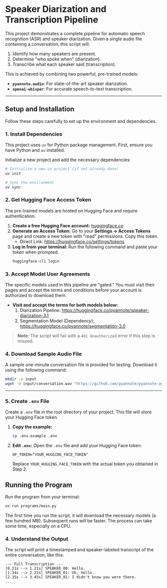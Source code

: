 # Speaker Diarization and Transcription Pipeline

This project demonstrates a complete pipeline for automatic speech recognition (ASR) and speaker diarization. Given a single audio file containing a conversation, this script will:

1.  Identify how many speakers are present.
2.  Determine "who spoke when" (diarization).
3.  Transcribe what each speaker said (transcription).

This is achieved by combining two powerful, pre-trained models:

- **`pyannote.audio`**: For state-of-the-art speaker diarization.
- **`openai-whisper`**: For accurate speech-to-text transcription.

---

## Setup and Installation

Follow these steps carefully to set up the environment and dependencies.

### 1. Install Dependencies

This project uses `uv` for Python package management. First, ensure you have Python and `uv` installed.

Initialize a new project and add the necessary dependencies:

```bash
# Initialize a new uv project (if not already done)
uv init

# Sync the environment
uv sync
```

### 2. Get Hugging Face Access Token

The pre-trained models are hosted on Hugging Face and require authentication.

1.  **Create a free Hugging Face account:** [huggingface.co](https://huggingface.co)
2.  **Generate an Access Token:** Go to your **Settings -> Access Tokens** page and create a new token with "read" permissions. Copy this token.
    - Direct Link: <https://huggingface.co/settings/tokens>
3.  **Log in from your terminal:** Run the following command and paste your token when prompted.
    ```bash
    huggingface-cli login
    ```

### 3. Accept Model User Agreements

The specific models used in this pipeline are "gated." You must visit their pages and accept the terms and conditions before your account is authorized to download them.

- **Visit and accept the terms for both models below:**
  1.  Diarization Pipeline: <https://huggingface.co/pyannote/speaker-diarization-3.1>
  2.  Segmentation Model (Dependency): <https://huggingface.co/pyannote/segmentation-3.0>

> **Note:** The script will fail with a `401 Unauthorized` error if this step is missed.

### 4. Download Sample Audio File

A sample one-minute conversation file is provided for testing. Download it using the following command:

```bash
mkdir -p input
wget -O input/conversation.wav "https://github.com/pyannote/pyannote-audio/raw/develop/tutorials/assets/sample.wav"
```

---

### 5. Create `.env` File

Create a `.env` file in the root directory of your project. This file will store your Hugging Face token.

1.  **Copy the example:**
    ```bash
    cp .env.example .env
    ```
2.  **Edit `.env`:** Open the `.env` file and add your Hugging Face token:
    ```
    HF_TOKEN="YOUR_HUGGING_FACE_TOKEN"
    ```
    Replace `YOUR_HUGGING_FACE_TOKEN` with the actual token you obtained in Step 2.

## Running the Program

Run the program from your terminal:

```bash
uv run programs/main.py
```

The first time you run the script, it will download the necessary models (a few hundred MB). Subsequent runs will be faster. The process can take some time, especially on a CPU.

### 4. Understand the Output

The script will print a timestamped and speaker-labeled transcript of the entire conversation, like this:

```
--- Full Transcription ---
[0.21s --> 1.21s] SPEAKER_00: Hello.
[1.34s --> 2.22s] SPEAKER_01: Oh, hello.
[2.35s --> 3.45s] SPEAKER_01: I didn't know you were there.
...
```
